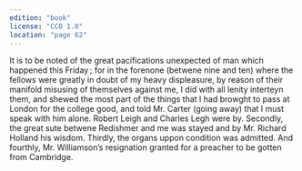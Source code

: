 ```yaml
---
edition: "book"
license: "CC0 1.0"
location: "page 62"
---
```

It is to be noted of the great
pacifications unexpected of man which happened this Friday ; for
in the forenone (betwene nine and ten) where the fellows were
greatly in doubt of my heavy displeasure, by reason of their
manifold misusing of themselves against me, I did with all lenity
interteyn them, and shewed the most part of the things that I
had browght to pass at London for the college good, and told
Mr. Carter (going away) that I must speak with him alone.
Robert Leigh and Charles Legh were by. Secondly, the great sute
betwene Redishmer and me was stayed and by Mr. Richard
Holland his wisdom. Thirdly, the organs uppon condition was
admitted. And fourthly, Mr. Williamson’s resignation granted for
a preacher to be gotten from Cambridge.
